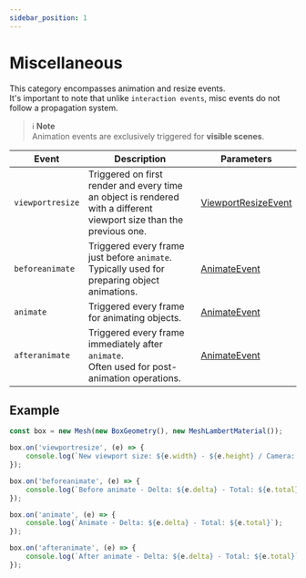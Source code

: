 ```yaml
---
sidebar_position: 1
---
```


# Miscellaneous

This category encompasses animation and resize events. <br />
It's important to note that unlike `interaction events`, misc events do not follow a propagation system.

> ℹ️ **Note** <br />
> Animation events are exclusively triggered for **visible scenes**.

| Event            | Description                                                                                                   | Parameters                                                |
|------------------|---------------------------------------------------------------------------------------------------------------|----------------------------------------------------------|
| `viewportresize` | Triggered on first render and every time an object is rendered with a different viewport size than the previous one. | [ViewportResizeEvent](../../api/interfaces/Events.ViewportResizeEvent) |
| `beforeanimate`  | Triggered every frame just before `animate`.<br /> Typically used for preparing object animations.                 | [AnimateEvent](../../api/interfaces/Events.AnimateEvent) |
| `animate`        | Triggered every frame for animating objects.                                                                  | [AnimateEvent](../../api/interfaces/Events.AnimateEvent)   |
| `afteranimate`   | Triggered every frame immediately after `animate`.<br /> Often used for post-animation operations.                  | [AnimateEvent](../../api/interfaces/Events.AnimateEvent) |

## Example

```typescript
const box = new Mesh(new BoxGeometry(), new MeshLambertMaterial());

box.on('viewportresize', (e) => {
    console.log(`New viewport size: ${e.width} - ${e.height} / Camera: ${e.camera}`);
});

box.on('beforeanimate', (e) => {
    console.log(`Before animate - Delta: ${e.delta} - Total: ${e.total}`);
});

box.on('animate', (e) => {
    console.log(`Animate - Delta: ${e.delta} - Total: ${e.total}`);
});

box.on('afteranimate', (e) => {
    console.log(`After animate - Delta: ${e.delta} - Total: ${e.total}`);
});
```
